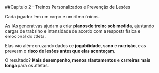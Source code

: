##Capítulo 2 – Treinos Personalizados e Prevenção de Lesões

Cada jogador tem um corpo e um ritmo únicos.

As IAs generativas ajudam a criar
**planos de treino sob medida**,
ajustando cargas de trabalho e intensidade
de acordo com a resposta física e
emocional do atleta.

Elas vão além: cruzando dados de 
**jogabilidade**, **sono** e
**nutrição**, elas preveem o **risco de
lesões antes que elas aconteçam**.

O resultado? **Mais desempenho**, **menos afastamentos** e **carreiras mais longa** para os atletas.
